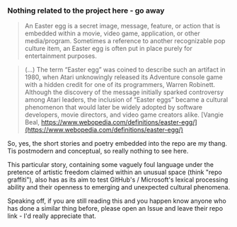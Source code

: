 ### Nothing related to the project here - go away

>An Easter egg is a secret image, message, feature, or action that is embedded within a movie, video game, application, or other media/program. Sometimes a reference to another recognizable pop culture item, an Easter egg is often put in place purely for entertainment purposes.

>(...) The term “Easter egg” was coined to describe such an artifact in 1980, when Atari unknowingly released its Adventure console game with a hidden credit for one of its programmers, Warren Robinett. Although the discovery of the message initially sparked controversy among Atari leaders, the inclusion of “Easter eggs” became a cultural phenomenon that would later be widely adopted by software developers, movie directors, and video game creators alike. [Vangie Beal, https://www.webopedia.com/definitions/easter-egg/](https://www.webopedia.com/definitions/easter-egg/)

So, yes, the short stories and poetry embedded into the repo are my thang. Tis postmodern and conceptual, so really nothing to see here.

This particular story, containing some vaguely foul language under the pretence of artistic freedom claimed within an unusual space (think "repo graffiti"), also has as its aim to test GitHub's / Microsoft's lexical processing ability and their openness to emerging and unexpected cultural phenomena.

Speaking off, if you are still reading this and you happen know anyone who has done a similar thing before, please open an Issue and leave their repo link - I'd really appreciate that.

